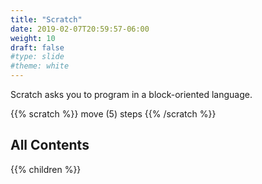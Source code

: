 ```yaml
---
title: "Scratch"
date: 2019-02-07T20:59:57-06:00
weight: 10
draft: false
#type: slide
#theme: white
---
```


Scratch asks you to program in a block-oriented language.

<!--more-->

{{% scratch %}}
move (5) steps
{{% /scratch %}}

## All Contents

{{% children %}}

